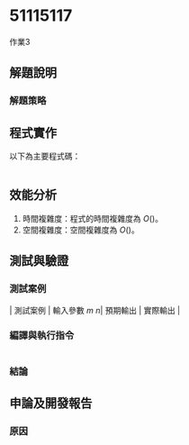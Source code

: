 
# 51115117
作業3
## 解題說明


### 解題策略


## 程式實作

以下為主要程式碼：

```cpp
```

## 效能分析

1. 時間複雜度：程式的時間複雜度為 $O()$。
2. 空間複雜度：空間複雜度為 $O()$。

## 測試與驗證

### 測試案例

| 測試案例 | 輸入參數 $m$ $n$| 預期輸出 | 實際輸出 |

### 編譯與執行指令
```shell
```
### 結論


## 申論及開發報告

### 原因
